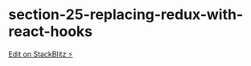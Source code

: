 # section-25-replacing-redux-with-react-hooks

[Edit on StackBlitz ⚡️](https://stackblitz.com/edit/github-gy78bi)
